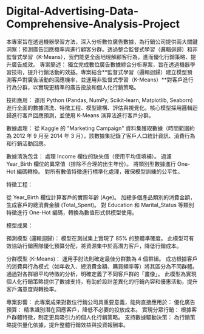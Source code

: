 # Digital-Advertising-Data-Comprehensive-Analysis-Project
本專案旨在透過機器學習方法，深入分析數位廣告數據，為行銷公司提供兩大關鍵洞察：預測廣告回應機率與進行顧客分群。透過整合監督式學習（邏輯迴歸）和非監督式學習（K-Means），我們能更全面地理解顧客行為，進而優化行銷策略、提升廣告成效。
專案簡述： 獨立完成數位廣告數據綜合分析專案，旨在透過機器學習技術，提升行銷活動的效益。專案結合**監督式學習（邏輯迴歸）建立模型預測客戶對廣告活動的回應機率，並運用非監督式學習（K-Means）**對客戶進行行為分群，以實現更精準的廣告投放和個人化行銷策略。

技術應用： 運用 Python (Pandas, NumPy, Scikit-learn, Matplotlib, Seaborn) 進行全面的數據清洗、特徵工程、模型建構、評估與視覺化。核心模型採用邏輯迴歸進行客戶回應預測，並使用 K-Means 演算法進行客戶分群。

數據處理： 從 Kaggle 的 "Marketing Campaign" 資料集獲取數據（時間範圍約為 2012 年 9 月至 2014 年 3 月），該數據集記錄了客戶人口統計資訊、消費行為和行銷活動回應。

數據清洗包含：
處理 Income 欄位的缺失值（使用平均值填補）。
過濾 Year_Birth 欄位的異常值（排除不合理的出生年份）。
將類別型數據進行 One-Hot 編碼轉換。
對所有數值特徵進行標準化處理，確保模型訓練的公平性。

特徵工程：

從 Year_Birth 欄位計算客戶的實際年齡 (Age)。
加總多個產品類別的消費金額，生成客戶的總消費金額 (Total_Spent)。
對 Education 和 Marital_Status 等類別特徵進行 One-Hot 編碼，轉換為數值形式供模型使用。

模型成果：

預測模型 (邏輯迴歸)：
模型在測試集上實現了 85% 的整體準確度。
此模型可有效協助行銷團隊優化預算分配，將資源集中於高潛力客戶，降低行銷成本。

分群模型 (K-Means)：
運用手肘法則確定最佳分群數為 4 個群組。
成功根據客戶的消費與行為模式（如年收入、總消費金額、購買頻率等）將其區分為不同群體。
通過對各群組平均特徵的分析，明確定義了不同客戶群的「畫像」。
此模型為實現個人化行銷策略提供了數據支持，有助於設計差異化的行銷內容和優惠活動，提升客戶滿意度與轉換率。

專案影響： 
此專案成果對數位行銷公司具重要意義，能夠直接應用於：
優化廣告預算： 精準識別潛在回應客戶，降低不必要的投放成本。
實現分眾行銷： 根據客戶群體特徵，制定更具吸引力的個人化行銷策略。
支持數據驅動決策： 為行銷策略提供量化依據，提升整體行銷效益與投資報酬率。
